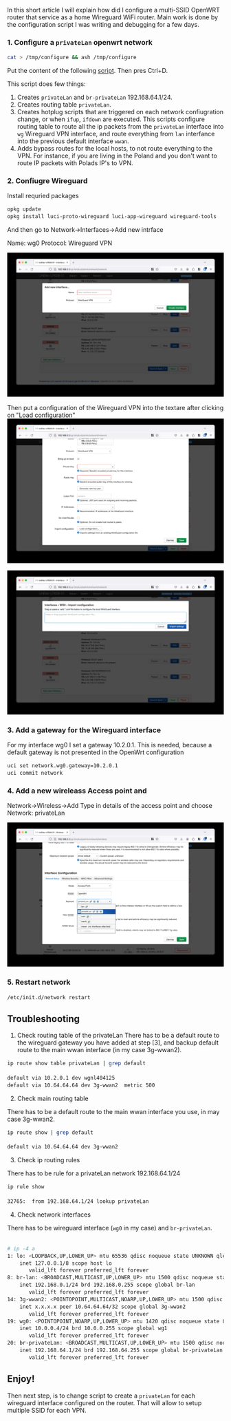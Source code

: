 In this short article I will explain how did I configure a multi-SSID OpenWRT router that service as a home Wireguard WiFi router. Main work is done by the configuration script I was writing and debugging for a few days.

### 1. Configure a `privateLan` openwrt network

```bash
cat > /tmp/configure && ash /tmp/configure

```

Put the content of the following [script](https://github.com/dzianisv/utils/blob/f44fa7a238135f7e92197e88bc478c5bf42777a4/bin/openwrt-configure-privateLan.sh). Then pres Ctrl+D.

This script does few things:
1. Creates `privateLan` and `br-privateLan` 192.168.64.1/24.
2. Creates routing table `privateLan`.
3. Creates hotplug scripts that are triggered on each network confiugration change, or when `ifup`, `ifdown` are executed. This scripts configure routing table to route all the ip packets from the `privateLan` interface into `wg` Wireguard VPN interface, and route everything from `lan` interfance into the previous default interface `wwan`.
4. Adds bypass routes for the local hosts, to not route everything to the VPN. For instance, if you are living in the Poland and you don't want to route IP packets with Polads IP's to VPN.




### 2. Confiugre Wireguard


Install requried packages
```bash
opkg update
opkg install luci-proto-wireguard luci-app-wireguard wireguard-tools
```


And then go to Network->Interfaces->Add new intrface

Name: wg0
Protocol: Wireguard VPN

![](OpenWrt-WireguardPirvateLan.md-images/2023-07-15-15-22-49.webp)

Then put a configuration of the Wireguard VPN into the textare after clicking on "Load configuration"
![](OpenWrt-WireguardPirvateLan.md-images/2023-07-15-15-23-57.webp)

![](OpenWrt-WireguardPirvateLan.md-images/2023-07-15-15-24-07.webp)

### 3. Add a gateway for the Wireguard interface

For my interface wg0 I set a gateway 10.2.0.1.
This is needed, because a default gateway is not presented in the OpenWrt configuration

```bash
uci set network.wg0.gateway=10.2.0.1
uci commit network
```

### 4. Add a new wireleass Access point and

Network->Wireless->Add
Type in details of the access point and choose Network: privateLan

![](OpenWrt-WireguardPirvateLan.md-images/2023-07-15-15-27-04.webp)


### 5. Restart network

```bash
/etc/init.d/network restart
```

## Troubleshooting

1. Check routing table of the privateLan
There has to be a default route to the wireguard gateway you have added at step [3], and backup default route to the main wwan interface (in my case 3g-wwan2).

```bash
ip route show table privateLan | grep default

default via 10.2.0.1 dev wgnl404125
default via 10.64.64.64 dev 3g-wwan2  metric 500
```

2. Check main routing table

There has to be a default route to the main wwan interface you use, in may case 3g-wwan2.

```bash
ip route show | grep default

default via 10.64.64.64 dev 3g-wwan2
```

3. Check ip routing rules

There has to be rule for a privateLan network 192.168.64.1/24

```bash
ip rule show

32765:	from 192.168.64.1/24 lookup privateLan
```

4. Check network interfaces

There has to be wireguard interface (`wg0` in my case) and `br-privateLan`.

```bash

# ip -4 a
1: lo: <LOOPBACK,UP,LOWER_UP> mtu 65536 qdisc noqueue state UNKNOWN qlen 1000
    inet 127.0.0.1/8 scope host lo
       valid_lft forever preferred_lft forever
8: br-lan: <BROADCAST,MULTICAST,UP,LOWER_UP> mtu 1500 qdisc noqueue state UP qlen 1000
    inet 192.168.0.1/24 brd 192.168.0.255 scope global br-lan
       valid_lft forever preferred_lft forever
14: 3g-wwan2: <POINTOPOINT,MULTICAST,NOARP,UP,LOWER_UP> mtu 1500 qdisc fq_codel state UNKNOWN qlen 3
    inet x.x.x.x peer 10.64.64.64/32 scope global 3g-wwan2
       valid_lft forever preferred_lft forever
19: wg0: <POINTOPOINT,NOARP,UP,LOWER_UP> mtu 1420 qdisc noqueue state UNKNOWN qlen 1000
    inet 10.0.0.4/24 brd 10.0.0.255 scope global wg1
       valid_lft forever preferred_lft forever
20: br-privateLan: <BROADCAST,MULTICAST,UP,LOWER_UP> mtu 1500 qdisc noqueue state UP qlen 1000
    inet 192.168.64.1/24 brd 192.168.64.255 scope global br-privateLan
       valid_lft forever preferred_lft forever

```

## Enjoy!


Then next step, is to change script to create a `privateLan` for each wireguard interface configured on the router. That will allow to setup multiple SSID for each VPN.